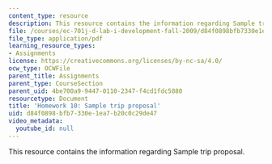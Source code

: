 ```yaml
---
content_type: resource
description: This resource contains the information regarding Sample trip proposal.
file: /courses/ec-701j-d-lab-i-development-fall-2009/d84f0898bfb7330e1ea7b20c0c29de47_MITEC_701JF09_hw10_sample.pdf
file_type: application/pdf
learning_resource_types:
- Assignments
license: https://creativecommons.org/licenses/by-nc-sa/4.0/
ocw_type: OCWFile
parent_title: Assignments
parent_type: CourseSection
parent_uid: 4be700a9-9447-0110-2347-f4cd1fdc5880
resourcetype: Document
title: 'Homework 10: Sample trip proposal'
uid: d84f0898-bfb7-330e-1ea7-b20c0c29de47
video_metadata:
  youtube_id: null
---
```

This resource contains the information regarding Sample trip proposal.